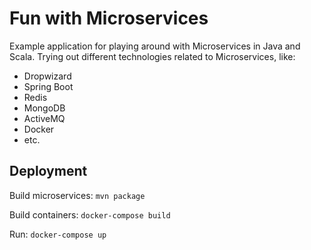 # Fun with Microservices

Example application for playing around with Microservices in Java and Scala. Trying out different technologies related to Microservices, like:
* Dropwizard
* Spring Boot
* Redis
* MongoDB
* ActiveMQ
* Docker
* etc. 

## Deployment
Build microservices: `mvn package`

Build containers: `docker-compose build`

Run: `docker-compose up`
